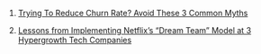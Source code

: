 1. [Trying To Reduce Churn Rate? Avoid These 3 Common Myths](https://ugong2san.tistory.com/4533)

2. [Lessons from Implementing Netflix’s “Dream Team” Model at 3 Hypergrowth Tech Companies](https://ugong2san.tistory.com/4485)